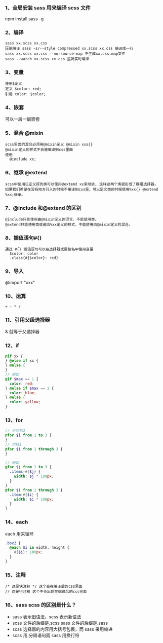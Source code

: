 ### 1、全局安装 sass 用来编译 scss 文件

npm install sass -g

### 2、编译

    sass xx.scss xx.css
    压缩编译 sass -s/--style compressed xx.scss xx.css 编译成一行
    sass xx.scss xx.css --no-source-map 不生成xx.css.map文件
    sass --watch xx.scss xx.css 监听实时编译

### 3、变量

    使用$定义
    定义 $color: red;
    引用 color: $color;

### 4、嵌套

可以一层一层嵌套

### 5、混合 @mixin

    scss里面的混合必须用@mixin定义 @mixin xxx{}
    @mixin定义的样式不会被编译到css里面
    使用
      @include xx;

### 6、继承 @extend

    scss中使用已定义好的类可以使用@extend xx来继承, 这样这两个类就形成了群组选择器。
    如果我们希望在没有地方引入的时候不编译到css里，可以定义类的时候使用%xx{} @extend %xx;继承。

### 7、@include 和@extend 的区别

    @include只能使用由@mixin定义的混合，不能使用类。
    @extend只能使用类或者由%xx定义的样式，不能使用由@mixin定义的混合。

### 8、插值语句#{}

    通过 #{} 插值语句可以在选择器或属性名中使用变量
      $color: color
      .class{#{$color}: red}

### 9、导入

@import "xxx"

### 10、运算

    + - * /

### 11、引用父级选择器

& 就等于父选择器

### 12、if

```scss
@if xx {
} @else if xx {
} @else {
}
// 例如
@if $max == 1 {
  color: red;
} @else if $max == 2 {
  color: blue;
} @else {
  color: yellow;
}
```

### 13、for

```scss
// 不包括3
@for $i from 1 to 3 {
}
// 包括3
@for $i from 1 through 3 {
}

// 例如
@for $j from 1 to 3 {
  .items-#{$j} {
    width: $j * 100px;
  }
}
@for $i from 1 through 3 {
  .item-#{$i} {
    width: $i * 100px;
  }
}
```

### 14、each

each 用来循环

```scss
.box2 {
  @each $i in width, height {
    #{$i}: 100px;
  }
}
```

### 15、注释

    /* 这是块注释 */ 这个会在编译后的css里面
    // 这是行注释 这个不会出现在编译后的css里面

### 16、sass scss 的区别是什么？

- sass 表示旧语法，scss 表示新语法
- scss 文件的后缀是.scss sass 文件的后缀是.sass
- scss 选择器的内容用大括号包裹，而 sass 采用缩进
- scss 用;分隔语句而 sass 用换行符
